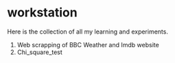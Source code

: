 # workstation
Here is the collection of all my learning and experiments.  

1. Web scrapping of BBC Weather and Imdb website
2. Chi_square_test
